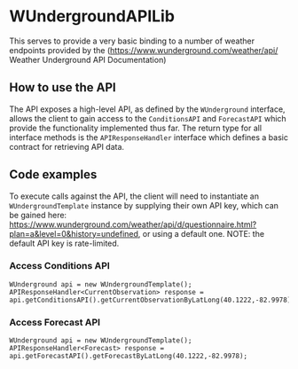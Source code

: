 # WUndergroundAPILib

This serves to provide a very basic binding to a number of weather endpoints provided
by the (https://www.wunderground.com/weather/api/ Weather Underground API Documentation)

## How to use the API
The API exposes a high-level API, as defined by the `WUnderground` interface, allows the client to gain access to the `ConditionsAPI` and `ForecastAPI` which provide the functionality implemented thus far.  The return type for all interface methods is the `APIResponseHandler` interface which defines a basic contract for retrieving API data.


## Code examples
To execute calls against the API, the client will need to instantiate an `WUndergroundTemplate` instance by supplying their own API key, which can be gained here: https://www.wunderground.com/weather/api/d/questionnaire.html?plan=a&level=0&history=undefined, or using a default one.  NOTE: the default API key is rate-limited.

### Access Conditions API

```
WUnderground api = new WUndergroundTemplate();
APIResponseHandler<CurrentObservation> response = api.getConditionsAPI().getCurrentObservationByLatLong(40.1222,-82.9978);
```

### Access Forecast API

```
WUnderground api = new WUndergroundTemplate();
APIResponseHandler<Forecast> response = api.getForecastAPI().getForecastByLatLong(40.1222,-82.9978);
```
